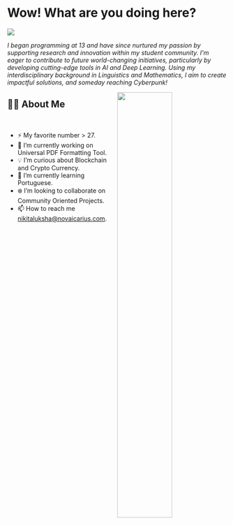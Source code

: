 # Wow! What are you doing here?

<img src="https://readme-typing-svg.herokuapp.com?font=Architects+Daughter&color=8D0000&size=25&center=false&lines=Ola!+its+WerterKrot;Main+Developer+at+novAIcarius...;Data+Science+Enthusiast...;Entrepreneur...;Just+Courius+Dude..."/>
 
 <p><i>I began programming at 13 and have since nurtured my passion by
supporting research and innovation within my student community. I'm
eager to contribute to future world-changing initiatives, particularly by
developing cutting-edge tools in AI and Deep Learning. Using my
interdisciplinary background in Linguistics and Mathematics, I aim to
create impactful solutions, and someday reaching Cyberpunk!</i></p>


<img src="https://media2.giphy.com/media/v1.Y2lkPTc5MGI3NjExeTU3Y2lza2E2cXYydzh6OTdibTE1cW4wemNiaG55NDN0Z2xjZXRocCZlcD12MV9pbnRlcm5hbF9naWZfYnlfaWQmY3Q9Zw/PkKzNQjwPy7GvxZbfe/giphy.gif" width="50%" align="right" />

## 🙋‍♂️ About Me

</br>

- ⚡ My favorite number > 27.
- 🔧 I’m currently working on Universal PDF Formatting Tool.
- 💡 I’m curious about Blockchain and Crypto Currency.
- 📖 I’m currently learning Portuguese.
- ❄️ I’m looking to collaborate on Community Oriented Projects.
- 📫 How to reach me nikitaluksha@novaicarius.com.



